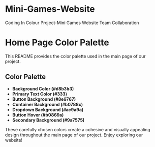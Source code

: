 # Mini-Games-Website
Coding In Colour Project-Mini Games Website Team Collaboration

# Home Page Color Palette

This README provides the color palette used in the main page of our project.

## Color Palette

- **Background Color (#d8b3b3)**
- **Primary Text Color (#333)**
- **Button Background (#8e6767)**
- **Container Background (#b0788c)**
- **Dropdown Background (#ac9a9a)**
- **Button Hover (#b0869a)**
- **Secondary Background (#9a7575)**

These carefully chosen colors create a cohesive and visually appealing design throughout the main page of our project. Enjoy exploring our website!

